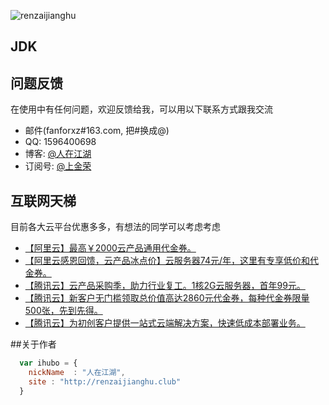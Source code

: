 ![renzaijianghu](http://renzaijianghu.club/huozhe/static/img/logo-login.png)

## JDK

## 问题反馈
在使用中有任何问题，欢迎反馈给我，可以用以下联系方式跟我交流

* 邮件(fanforxz#163.com, 把#换成@)
* QQ: 1596400698
* 博客: [@人在江湖](http://renzaijianghu.club)
* 订阅号: [@上金荣](上金荣)

## 互联网天梯
目前各大云平台优惠多多，有想法的同学可以考虑考虑

* [【阿里云】最高￥2000云产品通用代金券。](https://www.aliyun.com/minisite/goods?userCode=3tj9udyb)
* [【阿里云感恩回馈，云产品冰点价】云服务器74元/年，这里有专享低价和代金券。](https://www.aliyun.com/minisite/goods?userCode=3tj9udyb&share_source=copy_link) 
* [【腾讯云】云产品采购季，助力行业复工。1核2G云服务器，首年99元。](https://cloud.tencent.com/act/cps/redirect?redirect=1053&cps_key=87a3dab3879a43e0a7d53507171bb99a&from=console)
* [【腾讯云】新客户无门槛领取总价值高达2860元代金券，每种代金券限量500张，先到先得。](https://cloud.tencent.com/act/cps/redirect?redirect=1040&cps_key=87a3dab3879a43e0a7d53507171bb99a&from=console)
* [【腾讯云】为初创客户提供一站式云端解决方案，快速低成本部署业务。](https://cloud.tencent.com/act/cps/redirect?redirect=1026&cps_key=87a3dab3879a43e0a7d53507171bb99a&from=console)

##关于作者

```javascript
  var ihubo = {
    nickName  : "人在江湖",
    site : "http://renzaijianghu.club"
  }
```